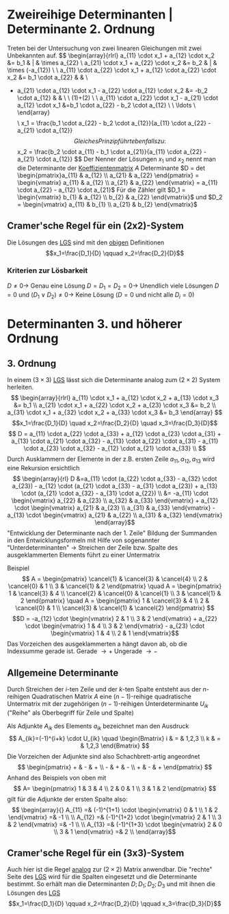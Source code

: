 # Zweireihige Determinanten | Determinante 2. Ordnung
Treten bei der Untersuchung von zwei linearen Gleichungen mit zwei Unbekannten auf.
$$
\begin{array}{rlrl}
a_{11} \cdot x_1 + a_{12} \cdot x_2 &= b_1 & | & \times a_{22} \\
a_{21} \cdot x_1 + a_{22} \cdot x_2 &= b_2 & | & \times (-a_{12}) \\
\\
a_{11} \cdot a_{22} \cdot x_1 + a_{12} \cdot a_{22} \cdot x_2 &= b_1 \cdot a_{22} & & \\
- a_{21} \cdot a_{12} \cdot x_1 - a_{22} \cdot a_{12} \cdot x_2 &= -b_2 \cdot a_{12} & & \\
\\
(1)+(2) \\
\\
a_{11} \cdot a_{22} \cdot x_1 - a_{21} \cdot a_{12} \cdot x_1 &=b_1 \cdot a_{22} - b_2 \cdot a_{12} \\
\\
\ldots \\
\end{array}
$$
$$
\\
x_1 = \frac{b_1 \cdot a_{22} - b_2 \cdot a_{12}}{a_{11} \cdot a_{22} - a_{21} \cdot a_{12}}
$$
Gleiches Prinzip führt ebenfalls zu:
$$
x_2 = \frac{b_2 \cdot a_{11} - b_1 \cdot a_{21}}{a_{11} \cdot a_{22} - a_{21} \cdot a_{12}}
$$
Der Nenner der Lösungen $x_1$ und $x_2$ nennt man die Determinante der [Koeffizientenmatrix](Matrizen.md) $A$
Determinante $D = det \begin{pmatrix}a_{11} & a_{12} \\ a_{21} & a_{22} \end{pmatrix} = \begin{vmatrix} a_{11} & a_{12} \\ a_{21} & a_{22} \end{vmatrix} = a_{11} \cdot a_{22} - a_{12} \cdot a_{21}$ 
Für die Zähler gilt $D_1 = \begin{vmatrix} b_{1} & a_{12} \\ b_{2} & a_{22} \end{vmatrix}$ und $D_2 = \begin{vmatrix} a_{11} & b_{1} \\ a_{21} & b_{2} \end{vmatrix}$ 

## Cramer'sche Regel für ein (2x2)-System
Die Lösungen des [LGS](Lineare%20Gleichungssysteme.md) sind mit den [obigen](#Zweireihige%20Determinanten%20Determinante%202.%20Ordnung) Definitionen 
$$x_1=\frac{D_1}{D} \qquad x_2=\frac{D_2}{D}$$
### Kriterien zur Lösbarkeit
$D\neq0 \rightarrow$ Genau eine Lösung
$D=D_1=D_2=0 \rightarrow$ Unendlich viele Lösungen
$D=0$ und $(D_1 \vee D_2) \neq 0 \rightarrow$ Keine Lösung ($D=0$ und nicht alle $D_i=0$) 

# Determinanten 3. und höherer Ordnung
## 3. Ordnung
In einem $(3\times3)$ [LGS](Lineare%20Gleichungssysteme.md) lässt sich die Determinante analog zum $(2\times2)$ System herleiten.
$$
\begin{array}{rlrl}
a_{11} \cdot x_1 + a_{12} \cdot x_2 + a_{13} \cdot x_3 &= b_1  \\
a_{21} \cdot x_1 + a_{22} \cdot x_2 + a_{23} \cdot x_3 &= b_2  \\
a_{31} \cdot x_1 + a_{32} \cdot x_2 + a_{33} \cdot x_3 &= b_3
\end{array}
$$
$$x_1=\frac{D_1}{D} \quad x_2=\frac{D_2}{D} \quad x_3=\frac{D_3}{D}$$
$$
D = a_{11} \cdot a_{22} \cdot a_{33} + a_{12} \cdot a_{23} \cdot a_{31} + a_{13} \cdot a_{21} \cdot a_{32} - a_{13} \cdot a_{22} \cdot a_{31} - a_{11} \cdot a_{23} \cdot a_{32} - a_{12} \cdot a_{21} \cdot a_{33} \\
$$
Durch Ausklammern der Elemente in der z.B. ersten Zeile $a_{11},a_{12},a_{13}$ wird eine Rekursion ersichtlich
$$ \begin{array}{rl}
D &=a_{11} \cdot (a_{22} \cdot a_{33} - a_{32} \cdot a_{23}) - a_{12} \cdot (a_{21} \cdot a_{33} - a_{31} \cdot a_{23}) + a_{13} \cdot (a_{21} \cdot a_{32} - a_{31} \cdot a_{22}) \\
&= -a_{11} \cdot 
\begin{vmatrix} a_{22} & a_{23} \\ a_{32} & a_{33} \end{vmatrix} +
a_{12} \cdot 
\begin{vmatrix} a_{21} & a_{23} \\ a_{31} & a_{33} \end{vmatrix} -
a_{13} \cdot 
\begin{vmatrix} a_{21} & a_{22} \\ a_{31} & a_{32} \end{vmatrix}
\end{array}$$
"Entwicklung der Determinante nach der 1. Zeile"
Bildung der Summanden in den Entwicklungsformeln mit Hilfe von sogenannter "Unterdeterminanten" $\rightarrow$ Streichen der Zeile bzw. Spalte des ausgeklammerten Elements führt zu einer Untermatrix

Beispiel
$$
A =
\begin{pmatrix}
\cancel{1} & \cancel{3} & \cancel{4} \\
2 & \cancel{0} & 1 \\
3 & \cancel{1} & 2
\end{pmatrix}
\quad
A =
\begin{pmatrix}
1 & \cancel{3} & 4 \\
\cancel{2} & \cancel{0} & \cancel{1} \\
3 & \cancel{1} & 2
\end{pmatrix}
\quad
A =
\begin{pmatrix}
1 & \cancel{3} & 4 \\
2 & \cancel{0} & 1 \\
\cancel{3} & \cancel{1} & \cancel{2}
\end{pmatrix}
$$
$$D = -a_{12} \cdot 
\begin{vmatrix} 2 & 1 \\ 3 & 2 \end{vmatrix} +
a_{22} \cdot 
\begin{vmatrix} 1 & 4 \\ 3 & 2 \end{vmatrix} -
a_{23} \cdot 
\begin{vmatrix} 1 & 4 \\ 2 & 1 \end{vmatrix}$$
Das Vorzeichen des ausgeklammerten a hängt davon ab, ob die Indexsumme gerade ist.
Gerade $\rightarrow +$
Ungerade $\rightarrow -$

## Allgemeine Determinante
Durch Streichen der $i$-ten Zeile und der $k$-ten Spalte entsteht aus der $n$-reihigen Quadratischen Matrix $A$ eine $(n-1)$-reihige quadratische Untermatrix mit der zugehörigen $(n-1)$-reihigen Unterdeterminante $U_{ik}$ ("Reihe" als Oberbegriff für Zeile und Spalte)

Als Adjunkte $A_{ik}$ des Elements $a_{ik}$ bezeichnet man den Ausdruck
$$
A_{ik}=(-1)^{i+k} \cdot U_{ik} \quad \begin{Bmatrix} i & = & 1,2,3 \\ k & = & 1,2,3 \end{Bmatrix}
$$
Die Vorzeichen der Adjunkte sind also Schachbrett-artig angeordnet
$$
\begin{pmatrix} + & - & + \\ - & + & - \\ + & - & + \end{pmatrix}
$$ Anhand des Beispiels von oben mit
$$
A=
\begin{pmatrix}
1 & 3 & 4 \\
2 & 0 & 1 \\
3 & 1 & 2
\end{pmatrix}
$$
gilt für die Adjunkte der ersten Spalte also:
$$
\begin{array}{}
A_{11} =& (-1)^{1+1} \cdot
\begin{vmatrix} 0 & 1 \\ 1 & 2 \end{vmatrix} =& -1 \\
\\
A_{12} =& (-1)^{1+2} \cdot
\begin{vmatrix} 2 & 1 \\ 3 & 2 \end{vmatrix} =& -1 \\
\\
A_{13} =& (-1)^{1+3} \cdot
\begin{vmatrix} 2 & 0 \\ 3 & 1 \end{vmatrix} =& 2 \\
\end{array}$$
## Cramer'sche Regel für ein (3x3)-System
Auch hier ist die Regel [analog](#Cramer'sche%20Regel%20für%20ein%20(2x2)-System) zur $(2\times2)$ Matrix anwendbar.
Die "rechte" Seite des [LGS](Lineare%20Gleichungssysteme.md) wird für die Spalten eingesetzt und die Determinante bestimmt. So erhält man die Determinanten $D; D_1; D_2; D_3$ und mit ihnen die Lösungen des [LGS](Lineare%20Gleichungssysteme.md)
$$x_1=\frac{D_1}{D} \qquad x_2=\frac{D_2}{D} \qquad x_3=\frac{D_3}{D}$$
